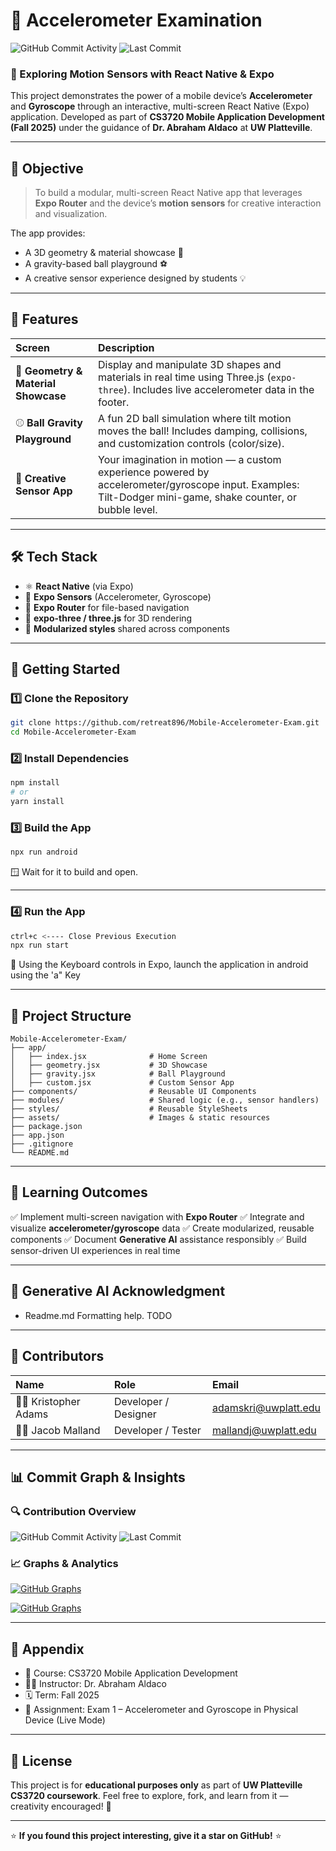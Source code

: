 # 📱 Accelerometer Examination

![GitHub Commit Activity](https://img.shields.io/github/commit-activity/m/retreat896/Mobile-Accelerometer-Exam?color=blue&logo=github) ![Last Commit](https://img.shields.io/github/last-commit/retreat896/Mobile-Accelerometer-Exam?color=green)

### 🧭 Exploring Motion Sensors with React Native & Expo

This project demonstrates the power of a mobile device’s **Accelerometer** and **Gyroscope** through an interactive, multi-screen React Native (Expo) application. Developed as part of **CS3720 Mobile Application Development (Fall 2025)** under the guidance of **Dr. Abraham Aldaco** at **UW Platteville**.

---

## 🎯 Objective

> To build a modular, multi-screen React Native app that leverages **Expo Router** and the device’s **motion sensors** for creative interaction and visualization.

The app provides:

-   A 3D geometry & material showcase 🎨
-   A gravity-based ball playground ⚽
-   A creative sensor experience designed by students 💡

---

## 🧩 Features

| Screen                              | Description                                                                                                                                                 |
| :---------------------------------- | :---------------------------------------------------------------------------------------------------------------------------------------------------------- |
| 🧱 **Geometry & Material Showcase** | Display and manipulate 3D shapes and materials in real time using Three.js (`expo-three`). Includes live accelerometer data in the footer.                  |
| ⚾ **Ball Gravity Playground**      | A fun 2D ball simulation where tilt motion moves the ball! Includes damping, collisions, and customization controls (color/size).                           |
| 🧠 **Creative Sensor App**          | Your imagination in motion — a custom experience powered by accelerometer/gyroscope input. Examples: Tilt-Dodger mini-game, shake counter, or bubble level. |

---

## 🛠️ Tech Stack

-   ⚛️ **React Native** (via Expo)
-   🧭 **Expo Sensors** (Accelerometer, Gyroscope)
-   🧩 **Expo Router** for file-based navigation
-   🎨 **expo-three / three.js** for 3D rendering
-   💅 **Modularized styles** shared across components

---

## 🚀 Getting Started

### 1️⃣ Clone the Repository

```bash
git clone https://github.com/retreat896/Mobile-Accelerometer-Exam.git
cd Mobile-Accelerometer-Exam
```

### 2️⃣ Install Dependencies

```bash
npm install
# or
yarn install
```

### 3️⃣ Build the App

```bash
npx run android
```

🪟 Wait for it to build and open.

---

### 4️⃣ Run the App

```bash
ctrl+c <---- Close Previous Execution
npx run start
```

📱 Using the Keyboard controls in Expo, launch the application in android using the 'a" Key

---

## 📂 Project Structure

```
Mobile-Accelerometer-Exam/
├── app/
│   ├── index.jsx              # Home Screen
│   ├── geometry.jsx           # 3D Showcase
│   ├── gravity.jsx            # Ball Playground
│   ├── custom.jsx             # Custom Sensor App
├── components/                # Reusable UI Components
├── modules/                   # Shared logic (e.g., sensor handlers)
├── styles/                    # Reusable StyleSheets
├── assets/                    # Images & static resources
├── package.json
├── app.json
├── .gitignore
└── README.md
```

---

## 🧠 Learning Outcomes

✅ Implement multi-screen navigation with **Expo Router** ✅ Integrate and visualize **accelerometer/gyroscope** data ✅ Create modularized, reusable components ✅ Document **Generative AI** assistance responsibly ✅ Build sensor-driven UI experiences in real time

---

## 🤖 Generative AI Acknowledgment

-   Readme.md Formatting help. TODO

---

## 🤝 Contributors

| Name                | Role                 | Email                                               |
| :------------------ | :------------------- | :-------------------------------------------------- |
| 👩‍💻 Kristopher Adams | Developer / Designer | [adamskri@uwplatt.edu](mailto:adamskri@uwplatt.edu) |
| 👨‍💻 Jacob Malland    | Developer / Tester   | [mallandj@uwplatt.edu](mailto:mallandj@uwplatt.edu) |

---

## 📊 Commit Graph & Insights

### 🔍 Contribution Overview

![GitHub Commit Activity](https://img.shields.io/github/commit-activity/m/retreat896/Mobile-Accelerometer-Exam?color=blue&logo=github) ![Last Commit](https://img.shields.io/github/last-commit/retreat896/Mobile-Accelerometer-Exam?color=green)

### 📈 Graphs & Analytics

[ ![GitHub Graphs](https://github-readme-activity-graph.vercel.app/graph?username=retreat896&repo=Mobile-Accelerometer-Exam&theme=react-dark)](https://github.com/retreat896/Mobile-Accelerometer-Exam)

[ ![GitHub Graphs](https://github-readme-activity-graph.vercel.app/graph?username=jmalland&repo=Mobile-Accelerometer-Exam&theme=react-dark)](https://github.com/jmalland/Mobile-Accelerometer-Exam)

---

## 🧾 Appendix

-   📘 Course: CS3720 Mobile Application Development
-   🧑‍🏫 Instructor: Dr. Abraham Aldaco
-   🗓️ Term: Fall 2025
-   🧩 Assignment: Exam 1 – Accelerometer and Gyroscope in Physical Device (Live Mode)

---

## 🏁 License

This project is for **educational purposes only** as part of **UW Platteville CS3720 coursework**. Feel free to explore, fork, and learn from it — creativity encouraged! 🚀

---

⭐ **If you found this project interesting, give it a star on GitHub!** ⭐
